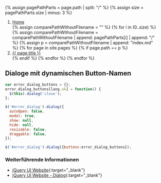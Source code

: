 {% assign pagePathParts = page.path | split: "/" %}
{% assign size = pagePathParts.size | minus: 3 %}

<nav aria-label="breadcrumb">
  <ol class="breadcrumb">
    <li class="breadcrumb-item"><a href="{{ "/" | relative_url }}">Home</a></li>
{% assign comparePathWithoutFilename = "" %}
{% for i in (0..size) %}
  {% assign comparePathWithoutFilename = comparePathWithoutFilename | append: pagePathParts[i] | append: "/" %}
  {% assign p = comparePathWithoutFilename | append: "index.md" %}
  {% for page in site.pages %}
    {% if page.path == p %}
      <li class="breadcrumb-item"><a href="{{ page.path | relative_url | remove: "/index.md" }}">{{ page.title }}</a></li>
    {% endif %}
  {% endfor %}
{% endfor %}
  </ol>
</nav>

## Dialoge mit dynamischen Button-Namen

```javascript
var error_dialog_buttons = {};
error_dialog_buttons[lang.ok] = function() {
  $(this).dialog('close');
};

$('#error_dialog').dialog({
  autoOpen: false,
  modal: true,
  show: null,
  hide: null,
  resizable: false,
  draggable: false,
});

$('#error_dialog').dialog({buttons:error_dialog_buttons});
```

### Weiterführende Informationen

- [jQuery UI Website](https://jqueryui.com/){:target="_blank"}
- [jQuery UI Website - Dialog](https://jqueryui.com/dialog/){:target="_blank"}
